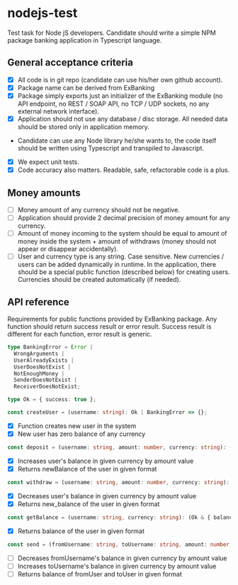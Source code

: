 # nodejs-test
Test task for Node jS developers. Candidate should write a simple NPM package banking application in Typescript language.

## General acceptance criteria
- [x] All code is in git repo (candidate can use his/her own github account).
- [x] Package name can be derived from ExBanking
- [x] Package simply exports just an initializer of the ExBanking module (no API endpoint, no REST / SOAP API, no TCP / UDP sockets, no any external network interface).
- [x] Application should not use any database / disc storage. All needed data should be stored only in application memory.
- Candidate can use any Node library he/she wants to, the code itself should be written using Typescript and transpiled to Javascript.
- [x] We expect unit tests.
- [x] Code accuracy also matters. Readable, safe, refactorable code is a plus.

## Money amounts
- [ ] Money amount of any currency should not be negative.
- [ ] Application should provide 2 decimal precision of money amount for any currency.
- [ ] Amount of money incoming to the system should be equal to amount of money inside the system + amount of withdraws (money should not appear or disappear accidentally).
- [ ] User and currency type is any string. Case sensitive. New currencies / users can be added dynamically in runtime. In the application, there should be a special public function (described below) for creating users. Currencies should be created automatically (if needed).

## API reference
Requirements for public functions provided by ExBanking package. Any function should return success result or error result. Success result is different for each function, error result is generic.

```typescript
type BankingError = Error | 
  WrongArguments | 
  UserAlreadyExists | 
  UserDoesNotExist |
  NotEnoughMoney | 
  SenderDoesNotExist | 
  ReceiverDoesNotExist;

type Ok = { success: true };
```

```typescript
const createUser = (username: string): Ok | BankingError => {};
```
- [x] Function creates new user in the system
- [x] New user has zero balance of any currency

```typescript
const deposit = (username: string, amount: number, currency: string): (Ok & { newBalance: number } | BankingError) => {};
```
- [x] Increases user's balance in given currency by amount value
- [x] Returns newBalance of the user in given format

```typescript
const withdraw = (username: string, amount: number, currency: string): (Ok & { newBalance: number } | BankingError) => {};
```
- [x] Decreases user's balance in given currency by amount value
- [x] Returns new_balance of the user in given format

```typescript
const getBalance = (username: string, currency: string): (Ok & { balance: number } | BankingError) => {};
```
- [x] Returns balance of the user in given format

```typescript
const send = (fromUsername: string, toUsername: string, amount: number, currency: string): (Ok & { fromUsernameBalance: number, toUsernameBalance: number } | BankingError) => {};
```
- [ ] Decreases fromUsername's balance in given currency by amount value
- [ ] Increases toUsername's balance in given currency by amount value
- [ ] Returns balance of fromUser and toUser in given format